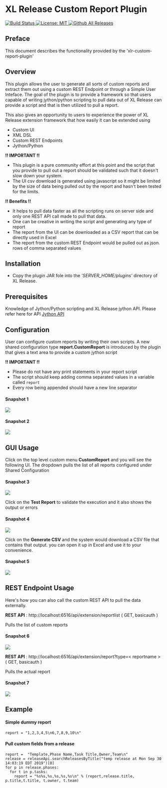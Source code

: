 # XL Release Custom Report Plugin


[![Build Status][xlr-custom-report-plugin-travis-image] ][xlr-custom-report-plugin-travis-url]
[![License: MIT][xlr-custom-report-plugin-license-image] ][xlr-custom-report-plugin-license-url]
[![Github All Releases][xlr-custom-report-plugin-downloads-image] ]()

[xlr-custom-report-plugin-travis-image]: https://travis-ci.org/xebialabs-community/xlr-custom-report-plugin.svg?branch=master
[xlr-custom-report-plugin-travis-url]: https://travis-ci.org/xebialabs-community/xlr-custom-report-plugin

[xlr-custom-report-plugin-license-image]: https://img.shields.io/badge/License-MIT-yellow.svg
[xlr-custom-report-plugin-license-url]: https://opensource.org/licenses/MIT

[xlr-custom-report-plugin-downloads-image]: https://img.shields.io/github/downloads/xebialabs-community/xlr-custom-report-plugin/total.svg

## Preface
This document describes the functionality provided by the 'xlr-custom-report-plugin'

## Overview
This plugin allows the user to generate all sorts of custom reports and extract them out using a custom REST Endpoint or through a Simple User Inteface. The goal of the plugin is to provide a framework so that users capable of writing jython/python scripting to pull data out of XL Release can provide a script and that is then utilized to pull a report. 

This also gives an opportunity to users to experience the power of XL Release extension framework that how easily it can be extended using   
-  Custom UI  
-  XML DSL   
-  Custom REST Endpoints  
-  Jython/Python  

**!! IMPORTANT !!**   

- This plugin is a pure community effort at this point and the script that you provide to pull out a report should be validated such that it doesn't slow down your system.  
- The UI csv download is generated using javascript so it might be limited by the size of data being pulled out by the report and hasn't been tested for the limits.

**!! Benefits !!** 
 
- It helps to pull data faster as all the scripting runs on server side and only one REST API call made to pull that data.  
- One can be creative in writing the script and generating any type of report
- The report from the UI can be downloaded as a CSV report that can be directly used in Excel
- The report from the custom REST Endpoint would be pulled out as json.  rows of comma separated values


## Installation
- Copy the plugin JAR fole into the *'SERVER_HOME/plugins'* directory of XL Release.

## Prerequisites 
Knowledge of Jython/Python scripting and XL Release jython API.  Please refer here for API [Jython API](https://docs.xebialabs.com/jython-docs/#!/xl-release/9.0.x/)

## Configuration
User can configure custom reports by writing their own scripts. A new shared configuration type **report.CustomReport** is introduced by the plugin that gives a text area to provide a custom jython script

**!! IMPORTANT !!**  

- Please do not have any print statements in your report script  
- The script should keep adding comma separated values in a variable called `report`
- Every row being appended should have a new line separator

#### Snapshot 1

![](images/snap1.png)

#### Snapshot 2

![](images/snap2.png)

## GUI Usage
Click on the top level custom menu **CustomReport** and you will see the following UI. The dropdown pulls the list of all reports configured under Shared Configuration

#### Snapshot 3

![](images/snap3.png)


Click on the **Test Report** to validate the execution and it also shows the output or errors

#### Snapshot 4

![](images/snap4.png)

Click on the **Generate CSV** and the system would download a CSV file that contains that output. you can open it up in Excel and use it to your convenience.

#### Snapshot 5

![](images/snap5.png)

## REST Endpoint Usage

Here's how you can also call the custom REST API to pull the data externally.

**REST API** : http://localhost:6516/api/extension/reportlist ( GET, basicauth )

Pulls the list of custom reports

#### Snapshot 6
![](images/snap6.png)

**REST API** : http://localhost:6516/api/extension/report?type=< reportname > ( GET, basicauth )

Pulls the actual report

#### Snapshot 7
![](images/snap7.png)







## Example

#### Simple dummy report
```
report = "1,2,3,4,5\n6,7,8,9,10\n"
```

#### Pull custom fields from a release
```
report =  "Template,Phase Name,Task Title,Owner,Team\n"
release = releaseApi.searchReleasesByTitle("temp release at Mon Sep 30 14:03:19 EDT 2019")[0]
for p in release.phases:
  for t in p.tasks:
    report = "%s%s,%s,%s,%s,%s\n" % (report,release.title, p.title,t.title, t.owner, t.team)
```


